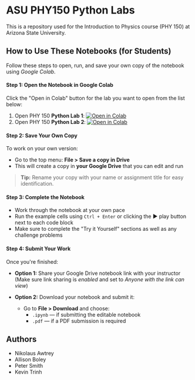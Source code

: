 ASU PHY150 Python Labs
======================

This is a repository used for the Introduction to Physics course (PHY 150) at Arizona State University. 


How to Use These Notebooks (for Students)
-----------------------------------------

Follow these steps to open, run, and save your own copy of the notebook using _Google Colab_.

#### Step 1: Open the Notebook in Google Colab

Click the "Open in Colab" button for the lab you want to open from the list below:
  1. Open PHY 150 **Python Lab 1**:  [![Open in Colab](https://colab.research.google.com/assets/colab-badge.svg)](https://colab.research.google.com/github/nawtrey/ASU-PHY150-Python-Labs/blob/main/PHY_150_Intro_to_Python_Lab_1.ipynb)
  2. Open PHY 150 **Python Lab 2**:  [![Open in Colab](https://colab.research.google.com/assets/colab-badge.svg)](https://colab.research.google.com/github/nawtrey/ASU-PHY150-Python-Labs/blob/main/PHY_150_Intro_to_Python_Lab_2.ipynb)

#### Step 2: Save Your Own Copy

To work on your own version:

- Go to the top menu: **File > Save a copy in Drive**
- This will create a copy in **your Google Drive** that you can edit and run

> **Tip:** Rename your copy with your name or assignment title for easy identification.


#### Step 3: Complete the Notebook

- Work through the notebook at your own pace
- Run the example cells using `Ctrl + Enter` or clicking the **▶️** play button next to each code block 
- Make sure to complete the "Try it Yourself" sections as well as any challenge problems 


#### Step 4: Submit Your Work

Once you're finished:

- **Option 1:** Share your Google Drive notebook link with your instructor (Make sure link sharing is _enabled_ and set to _Anyone with the link can view_)

- **Option 2:** Download your notebook and submit it:
  - Go to **File > Download** and choose:
    - `.ipynb` — if submitting the editable notebook
    - `.pdf` — if a PDF submission is required


Authors 
--------
 - Nikolaus Awtrey
 - Allison Boley
 - Peter Smith
 - Kevin Trinh
